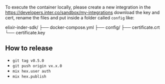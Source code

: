 To execute the container locally, please create a new integration in the https://developers.inter.co/sandbox/my-integrations download the key and cert, rename the files and put inside a folder called `config` like:

elixir-inder-sdk/
├── docker-compose.yml
├── config/
    ├── certificate.crt
    └── certificate.key

## How to release

- `git tag v0.5.0`
- `git push origin vx.x.0`
- `mix hex.user auth`
- `mix hex.publish`